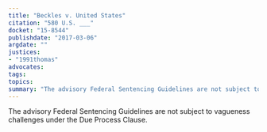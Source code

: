 ```yaml
---
title: "Beckles v. United States"
citation: "580 U.S. ___"
docket: "15-8544"
publishdate: "2017-03-06"
argdate: ""
justices:
- "1991thomas"
advocates:
tags:
topics:
summary: "The advisory Federal Sentencing Guidelines are not subject to vagueness challenges under the Due Process Clause."
---
```

The advisory Federal Sentencing Guidelines are not subject to vagueness challenges under the Due Process Clause.

